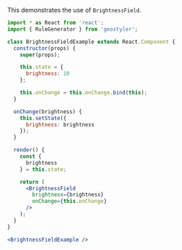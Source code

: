 <!--
 * Released under the BSD 2-Clause License
 *
 * Copyright © 2018-present, terrestris GmbH & Co. KG and GeoStyler contributors
 * All rights reserved.
 *
 * Redistribution and use in source and binary forms, with or without
 * modification, are permitted provided that the following conditions are met:
 *
 * * Redistributions of source code must retain the above copyright notice,
 *   this list of conditions and the following disclaimer.
 *
 * * Redistributions in binary form must reproduce the above copyright notice,
 *   this list of conditions and the following disclaimer in the documentation
 *   and/or other materials provided with the distribution.
 *
 * THIS SOFTWARE IS PROVIDED BY THE COPYRIGHT HOLDERS AND CONTRIBUTORS "AS IS"
 * AND ANY EXPRESS OR IMPLIED WARRANTIES, INCLUDING, BUT NOT LIMITED TO, THE
 * IMPLIED WARRANTIES OF MERCHANTABILITY AND FITNESS FOR A PARTICULAR PURPOSE
 * ARE DISCLAIMED. IN NO EVENT SHALL THE COPYRIGHT HOLDER OR CONTRIBUTORS BE
 * LIABLE FOR ANY DIRECT, INDIRECT, INCIDENTAL, SPECIAL, EXEMPLARY, OR
 * CONSEQUENTIAL DAMAGES (INCLUDING, BUT NOT LIMITED TO, PROCUREMENT OF
 * SUBSTITUTE GOODS OR SERVICES; LOSS OF USE, DATA, OR PROFITS; OR BUSINESS
 * INTERRUPTION) HOWEVER CAUSED AND ON ANY THEORY OF LIABILITY, WHETHER IN
 * CONTRACT, STRICT LIABILITY, OR TORT (INCLUDING NEGLIGENCE OR OTHERWISE)
 * ARISING IN ANY WAY OUT OF THE USE OF THIS SOFTWARE, EVEN IF ADVISED OF THE
 * POSSIBILITY OF SUCH DAMAGE.
 *
-->

This demonstrates the use of `BrightnessField`.

```jsx
import * as React from 'react';
import { RuleGenerator } from 'geostyler';

class BrightnessFieldExample extends React.Component {
  constructor(props) {
    super(props);

    this.state = {
      brightness: 10
    };

    this.onChange = this.onChange.bind(this);
  }

  onChange(brightness) {
    this.setState({
      brightness: brightness
    });
  }

  render() {
    const {
      brightness
    } = this.state;

    return (
      <BrightnessField
        brightness={brightness}
        onChange={this.onChange}
      />
    );
  }
}

<BrightnessFieldExample />
```
